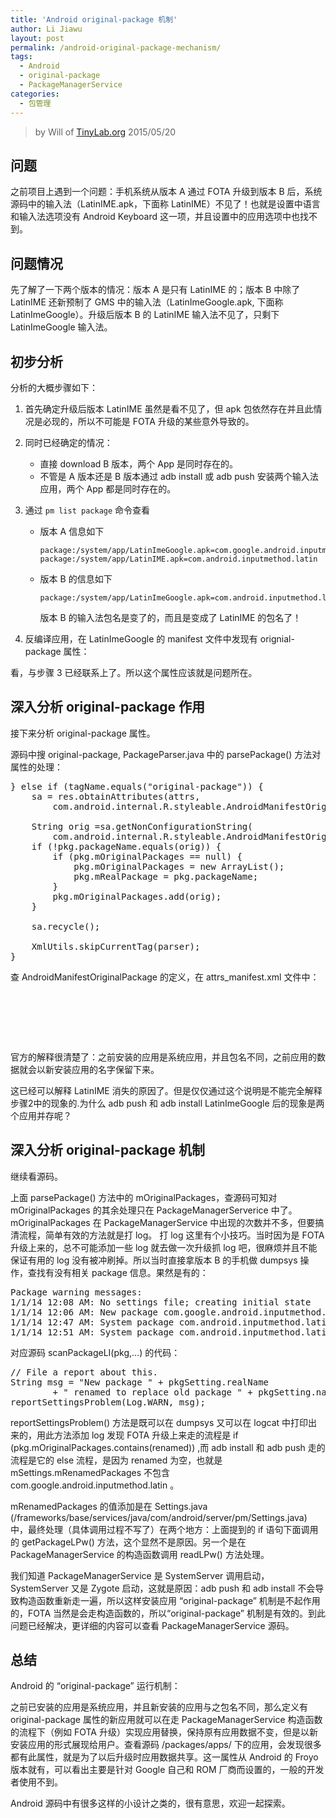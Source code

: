 ```yaml
---
title: 'Android original-package 机制'
author: Li Jiawu
layout: post
permalink: /android-original-package-mechanism/
tags:
  - Android
  - original-package
  - PackageManagerService
categories:
  - 包管理
---
```


<!-- 链接：原创空间 -->

<!-- 作者：Will, wumin156@126.com -->

<!-- 时间：NULL -->

<!-- 分类：Android -->

<!-- 标签：Android,original-package,PackageManagerService -->

> by Will of [TinyLab.org][1]
> 2015/05/20


## 问题

之前项目上遇到一个问题：手机系统从版本 A 通过 FOTA 升级到版本 B 后，系统源码中的输入法（LatinIME.apk，下面称 LatinIME）不见了！也就是设置中语言和输入法选项没有 Android Keyboard 这一项，并且设置中的应用选项中也找不到。

## 问题情况

先了解了一下两个版本的情况：版本 A 是只有 LatinIME 的；版本 B 中除了 LatinIME 还新预制了 GMS 中的输入法（LatinImeGoogle.apk, 下面称 LatinImeGoogle）。升级后版本 B 的 LatinIME 输入法不见了，只剩下 LatinImeGoogle 输入法。

## 初步分析

分析的大概步骤如下：

  1. 首先确定升级后版本 LatinIME 虽然是看不见了，但 apk 包依然存在并且此情况是必现的，所以不可能是 FOTA 升级的某些意外导致的。

  2. 同时已经确定的情况：

      * 直接 download B 版本，两个 App 是同时存在的。
      * 不管是 A 版本还是 B 版本通过 adb install 或 adb push 安装两个输入法应用，两个 App 都是同时存在的。

  3. 通过 `pm list package` 命令查看

      * 版本 A 信息如下

            package:/system/app/LatinImeGoogle.apk=com.google.android.inputmethod.latin
            package:/system/app/LatinIME.apk=com.android.inputmethod.latin


      * 版本 B 的信息如下

            package:/system/app/LatinImeGoogle.apk=com.android.inputmethod.latin


        版本 B 的输入法包名是变了的，而且是变成了 LatinIME 的包名了！

  4. 反编译应用，在 LatinImeGoogle 的 manifest 文件中发现有 orignial-package 属性：

        <original-package android:name="com.android.inputmethod.latin" />


看，与步骤 3 已经联系上了。所以这个属性应该就是问题所在。

## 深入分析 original-package 作用

接下来分析 original-package 属性。

源码中搜 original-package, PackageParser.java 中的 parsePackage() 方法对属性的处理：

<pre>} else if (tagName.equals("original-package")) {
    sa = res.obtainAttributes(attrs,
        com.android.internal.R.styleable.AndroidManifestOriginalPackage);

    String orig =sa.getNonConfigurationString(
        com.android.internal.R.styleable.AndroidManifestOriginalPackage_name, 0);
    if (!pkg.packageName.equals(orig)) {
        if (pkg.mOriginalPackages == null) {
            pkg.mOriginalPackages = new ArrayList<String>();
            pkg.mRealPackage = pkg.packageName;
        }
        pkg.mOriginalPackages.add(orig);
    }

    sa.recycle();

    XmlUtils.skipCurrentTag(parser);
}
</pre>

查 AndroidManifestOriginalPackage 的定义，在 attrs_manifest.xml 文件中：

<pre><!-- Private tag to declare the original package name that this package is
 based on.  Only used for packages installed in the system image.  If given, and different than the actual package name, and the given
 original package was previously installed on the device but the new one was not, then the data for the old one will be renamed to be for the new package.
 <p>This appears as a child tag of the root
 {@link #AndroidManifest manifest} tag. -->

<declare-styleable name="AndroidManifestOriginalPackage" parent="AndroidManifest">
    <attr name="name" />
</declare-styleable>
</pre>

官方的解释很清楚了：之前安装的应用是系统应用，并且包名不同，之前应用的数据就会以新安装应用的名字保留下来。

这已经可以解释 LatinIME 消失的原因了。但是仅仅通过这个说明是不能完全解释步骤2中的现象的.为什么 adb push 和 adb install LatinImeGoogle 后的现象是两个应用并存呢？

## 深入分析 original-package 机制

继续看源码。

上面 parsePackage() 方法中的 mOriginalPackages，查源码可知对 mOriginalPackages 的其余处理只在 PackageManagerServerice 中了。mOriginalPackages 在 PackageManagerService 中出现的次数并不多，但要搞清流程，简单有效的方法就是打 log。 打 log 这里有个小技巧。当时因为是 FOTA 升级上来的，总不可能添加一些 log 就去做一次升级抓 log 吧，很麻烦并且不能保证有用的 log 没有被冲刷掉。所以当时直接拿版本 B 的手机做 dumpsys 操作，查找有没有相关 package 信息。果然是有的：

<pre>Package warning messages:
1/1/14 12:08 AM: No settings file; creating initial state
1/1/14 12:06 AM: New package com.google.android.inputmethod.latin renamed to replace old package com.android.inputmethod.latin
1/1/14 12:47 AM: System package com.android.inputmethod.latin signature changed; retaining data.
1/1/14 12:51 AM: System package com.android.inputmethod.latin signature changed; retaining data.
</pre>

对应源码 scanPackageLI(pkg,&#8230;) 的代码：

<pre>// File a report about this.
String msg = "New package " + pkgSetting.realName
        + " renamed to replace old package " + pkgSetting.name;
reportSettingsProblem(Log.WARN, msg);
</pre>

reportSettingsProblem() 方法是既可以在 dumpsys 又可以在 logcat 中打印出来的，用此方法添加 log 发现 FOTA 升级上来走的流程是 if (pkg.mOriginalPackages.contains(renamed)) ,而 adb install 和 adb push 走的流程是它的 else 流程，是因为 renamed 为空，也就是 mSettings.mRenamedPackages 不包含 com.google.android.inputmethod.latin 。

mRenamedPackages 的值添加是在 Settings.java (/frameworks/base/services/java/com/android/server/pm/Settings.java) 中，最终处理（具体调用过程不写了）在两个地方：上面提到的 if 语句下面调用的 getPackageLPw() 方法，这个显然不是原因。另一个是在 PackageManagerService 的构造函数调用 readLPw() 方法处理。

我们知道 PackageManagerService 是 SystemServer 调用启动，SystemServer 又是 Zygote 启动，这就是原因：adb push 和 adb install 不会导致构造函数重新走一遍，所以这样安装应用 “original-package” 机制是不起作用的，FOTA 当然是会走构造函数的，所以“original-package” 机制是有效的。到此问题已经解决，更详细的内容可以查看 PackageManagerService 源码。

## 总结

Android 的 “original-package” 运行机制：

之前已安装的应用是系统应用，并且新安装的应用与之包名不同，那么定义有 original-package 属性的新应用就可以在走 PackageManagerService 构造函数的流程下（例如 FOTA 升级）实现应用替换，保持原有应用数据不变，但是以新安装应用的形式展现给用户。查看源码 /packages/apps/ 下的应用，会发现很多都有此属性，就是为了以后升级时应用数据共享。这一属性从 Android 的 Froyo 版本就有，可以看出主要是针对 Google 自己和 ROM 厂商而设置的，一般的开发者使用不到。

Android 源码中有很多这样的小设计之类的，很有意思，欢迎一起探索。





 [1]: http://tinylab.org
